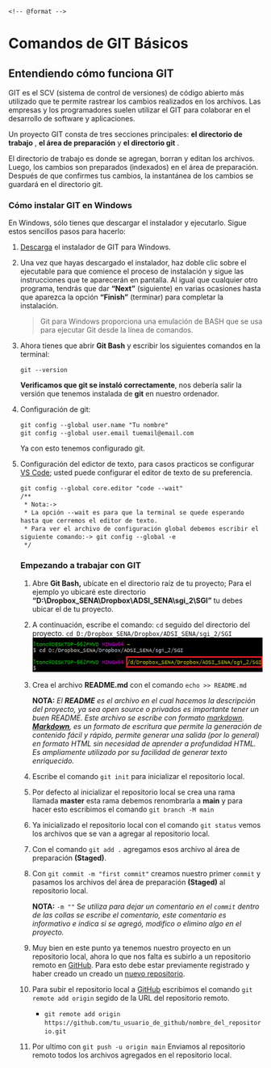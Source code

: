 <!-- @format -->

`<!-- @format -->`

# Comandos de GIT Básicos

## Entendiendo cómo funciona GIT

GIT es el SCV (sistema de control de versiones) de código abierto más utilizado que te permite rastrear los cambios realizados en los archivos. Las empresas y los programadores suelen utilizar el GIT para colaborar en el desarrollo de software y aplicaciones.

Un proyecto GIT consta de tres secciones principales: **el directorio de trabajo** , **el área de preparación** y **el directorio git** .

El directorio de trabajo es donde se agregan, borran y editan los archivos. Luego, los cambios son preparados (indexados) en el área de preparación. Después de que confirmes tus cambios, la instantánea de los cambios se guardará en el directorio git.

### Cómo instalar GIT en Windows

En Windows, sólo tienes que descargar el instalador y ejecutarlo. Sigue estos sencillos pasos para hacerlo:

1. [Descarga](https://git-scm.com/downloads) el instalador de GIT para Windows.
2. Una vez que hayas descargado el instalador, haz doble clic sobre el ejecutable para que comience el proceso de instalación y sigue las instrucciones que te aparecerán en pantalla. Al igual que cualquier otro programa, tendrás que dar **“Next”** (siguiente) en varias ocasiones hasta que aparezca la opción **“Finish”** (terminar) para completar la instalación.

   > Git para Windows proporciona una emulación de BASH que se usa para ejecutar Git desde la línea de comandos.
   >
3. Ahora tienes que abrir **Git Bash** y escribir los siguientes comandos en la terminal:

   ```
   git --version
   ```
   **Verificamos que git se instaló correctamente**, nos debería salir la versión que tenemos instalada de **git** en nuestro ordenador.
4. Configuración de git:

   ```
   git config --global user.name "Tu nombre"
   git config --global user.email tuemail@email.com
   ```
   Ya con esto tenemos configurado git.
5. Configuración del edictor de texto, para casos practicos se configurar [VS Code](https://code.visualstudio.com/download); usted puede configurar el editor de texto de su preferencia.

   ```
   git config --global core.editor "code --wait"
   /**
    * Nota:->
    * La opción --wait es para que la terminal se quede esperando hasta que cerremos el editor de texto.
    * Para ver el archivo de configuración global debemos escribir el siguiente comando:-> git config --global -e
    */
   ```
   ### Empezando a trabajar con GIT


   1. Abre **Git Bash,** ubícate en el directorio raíz de tu proyecto; Para el ejemplo yo ubicaré este directorio **“D:\Dropbox_SENA\Dropbox\ADSI_SENA\sgi_2\SGI”** tu debes ubicar el de tu proyecto.
   2. A continuación, escribe el comando: `cd` seguido del directorio del proyecto.
      `cd D:/Dropbox_SENA/Dropbox/ADSI_SENA/sgi_2/SGI`
      ![1668685620863](image/gti/1668685620863.png)
   3. Crea el archivo **README.md** con el comando `echo >> README.md`

      **NOTA:** _El **README** es el archivo en el cual hacemos la descripción del proyecto, ya sea open source o privados es importante tener un buen README. Este archivo se escribe con formato [markdown](https://docs.github.com/es/get-started/writing-on-github/getting-started-with-writing-and-formatting-on-github/basic-writing-and-formatting-syntax).
      **[Markdown](https://docs.github.com/es/get-started/writing-on-github/getting-started-with-writing-and-formatting-on-github/basic-writing-and-formatting-syntax)**, es un formato de escritura que permite la generación de contenido fácil y rápido, permite generar una salida (por lo general) en formato HTML sin necesidad de aprender a profundidad HTML. Es ampliamente utilizado por su facilidad de generar texto enriquecido._
   4. Escribe el comando `git init` para inicializar el repositorio local.
   5. Por defecto al inicializar el repositorio local se crea una rama llamada **master** esta rama debemos renombrarla a **main** y para hacer esto escribimos el comando `git branch -M main`
   6. Ya inicializado el repositorio local con el comando `git status` vemos los archivos que se van a agregar al repositorio local.
   7. Con el comando `git add .` agregamos esos archivo al área de preparación **(Staged)**.
   8. Con `git commit -m "first commit"` creamos nuestro primer `commit` y pasamos los archivos del área de preparación **(Staged)** al repositorio local.

      **NOTA:** `-m ""` S*e utiliza para dejar un comentario en el `commit` dentro de las collas se escribe el comentario, este comentario es informativo e indica si se agregó, modifico o elimino algo en el proyecto.*
   9. Muy bien en este punto ya tenemos nuestro proyecto en un repositorio local, ahora lo que nos falta es subirlo a un repositorio remoto en [GitHub](https://github.com/). Para esto debe estar previamente registrado y haber creado un creado un [nuevo repositorio](https://docs.github.com/es/get-started/quickstart/create-a-repo).
   10. Para subir el repositorio local a [GitHub](https://github.com/) escribimos el comando `git remote add origin` segido de la URL del repositorio remoto.

       - `git remote add origin https://github.com/tu_usuario_de_github/nombre_del_repositorio.git`
   11. Por ultimo con `git push -u origin main` Enviamos al repositorio remoto todos los archivos agregados en el repositorio local.
